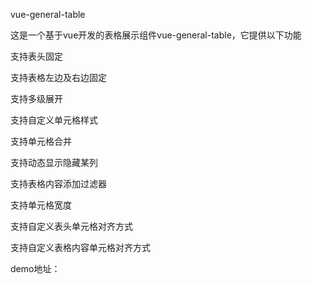 vue-general-table

这是一个基于vue开发的表格展示组件vue-general-table，它提供以下功能

<p>支持表头固定</p>
<p>支持表格左边及右边固定</p>
<p>支持多级展开</p>
<p>支持自定义单元格样式</p>
<p>支持单元格合并</p>
<p>支持动态显示隐藏某列</p>
<p>支持表格内容添加过滤器</p>
<p>支持单元格宽度</p>
<p>支持自定义表头单元格对齐方式</p>
<p>支持自定义表格内容单元格对齐方式</p>

demo地址：
